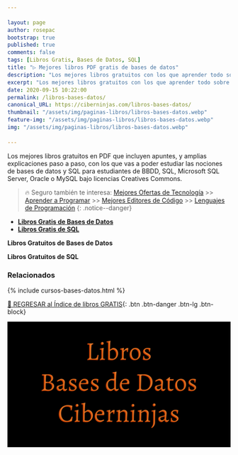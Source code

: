 ```yaml
---

layout: page
author: rosepac
bootstrap: true
published: true
comments: false
tags: [Libros Gratis, Bases de Datos, SQL]
title: "▷ Mejores libros PDF gratis de bases de datos"
description: "Los mejores libros gratuitos con los que aprender todo sobre las bases de datos, desde cero hasta nivel experto"
excerpt: "Los mejores libros gratuitos con los que aprender todo sobre las bases de datos, desde cero hasta nivel experto"
date: 2020-09-15 10:22:00
permalink: /libros-bases-datos/
canonical_URL: https://ciberninjas.com/libros-bases-datos/
thumbnail: "/assets/img/paginas-libros/libros-bases-datos.webp"
feature-img: "/assets/img/paginas-libros/libros-bases-datos.webp"
img: "/assets/img/paginas-libros/libros-bases-datos.webp"

---
```


Los mejores libros gratuitos en PDF que incluyen apuntes, y amplias explicaciones paso a paso, con los que vas a poder estudiar las nociones de bases de datos y SQL para estudiantes de BBDD, SQL, Microsoft SQL Server, Oracle o MySQL bajo licencias Creatives Commons.
<!-- https://medium.com/javarevisited/7-free-courses-to-learn-database-and-sql-for-programmers-and-data-scientist-e7ae19514ed2 -->

> 🔥 Seguro también te interesa: [Mejores Ofertas de Tecnología](https://www.amazon.es/shop/ciberlibros) >> [Aprender a Programar](/programar/) >> [Mejores Editores de Código](/mejores-editores-texto/) >> [Lenguajes de Programación](/15-mejores-lenguajes-programacion/)
{: .notice--danger}

- [**Libros Gratis de Bases de Datos**](#libros-gratis-de-bases-de-datos)
- [**Libros Gratis de SQL**](#libros-gratis-de-sql)

**Libros Gratuitos de Bases de Datos**



**Libros Gratuitos de SQL**



### **Relacionados** <!-- omit in toc -->

{% include cursos-bases-datos.html %}

[🏡 REGRESAR al Índice de libros GRATIS](https://ciberninjas.com/biblioteca-de-programacion-y-tecnologia/){: .btn .btn-danger .btn-lg .btn-block}

![](/assets/img/paginas-libros/libros-bases-datos.webp)